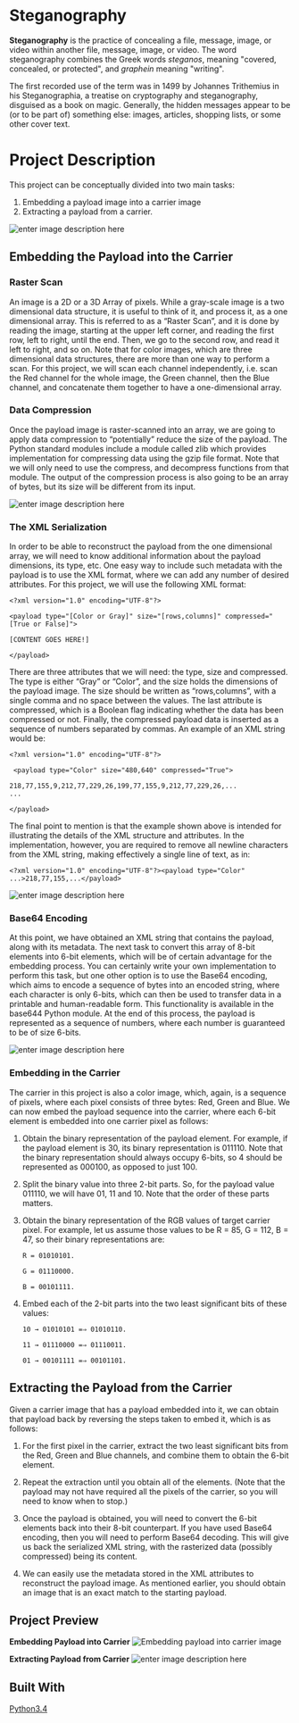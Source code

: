 # Steganography
**Steganography** is the practice of concealing a file, message, image, or video within another file, message, image, or video. The word steganography combines the Greek words *steganos*, meaning "covered, concealed, or protected", and *graphein* meaning "writing".

The first recorded use of the term was in 1499 by Johannes Trithemius in his Steganographia, a treatise on cryptography and steganography, disguised as a book on magic. Generally, the hidden messages appear to be (or to be part of) something else: images, articles, shopping lists, or some other cover text.

# Project Description
This project can be conceptually divided into two main tasks:
1. Embedding a payload image into a carrier image
2. Extracting a payload from a carrier.

![enter image description here](https://lh3.googleusercontent.com/8itmmoG9B32WIsbeN_dNx8djqTVoH2_HCzZl2kwMKKXUmeM0i5V_6zuwWHQyEJUljb4jwLVgZ8TRmA)

## Embedding the Payload into the Carrier
### Raster Scan

An image is a 2D or a 3D Array of pixels. While a gray-scale image is a two dimensional data structure, it is useful to think of it, and process it, as a one dimensional array. This is referred to as a “Raster Scan”, and it is done by reading the image, starting at the upper left corner, and reading the first row, left to right, until the end. Then, we go to the second row, and read it left to right, and so on. Note that for color images, which are three dimensional data structures, there are more than one way to perform a scan. For this project, we will scan each channel independently, i.e. scan the Red channel for the whole image, the Green channel, then the Blue channel, and concatenate them together to have a one-dimensional array.

### Data Compression

Once the payload image is raster-scanned into an array, we are going to apply data compression to “potentially” reduce the size of the payload. The Python standard modules include a module called zlib which provides implementation for compressing data using the gzip file format. Note that we will only need to use the compress, and decompress functions from that module. The output of the compression process is also going to be an array of bytes, but its size will be different from its input.

![enter image description here](https://lh3.googleusercontent.com/67aSxHNoqSF2cblFqPbrErR0VzeRciZpQFIxdSbz-P7cXUM2kYbCU4EE0z5CNF3I0iqHjONKJxoTgA)

  
### The XML Serialization

In order to be able to reconstruct the payload from the one dimensional array, we will need to know additional information about the payload dimensions, its type, etc. One easy way to include such metadata with the payload is to use the XML format, where we can add any number of desired attributes. For this project, we will use the following XML format:

  


    <?xml version="1.0" encoding="UTF-8"?>

    <payload type="[Color or Gray]" size="[rows,columns]" compressed="[True or False]">

    [CONTENT GOES HERE!]

    </payload>


  

There are three attributes that we will need: the type, size and compressed. The type is either “Gray” or “Color”, and the size holds the dimensions of the payload image. The size should be written as “rows,columns”, with a single comma and no space between the values. The last attribute is compressed, which is a Boolean flag indicating whether the data has been compressed or not. Finally, the compressed payload data is inserted as a sequence of numbers separated by commas. An example of an XML string would be:

  

    <?xml version="1.0" encoding="UTF-8"?>

     <payload type="Color" size="480,640" compressed="True">

    218,77,155,9,212,77,229,26,199,77,155,9,212,77,229,26,...
    ...

    </payload>

  

The final point to mention is that the example shown above is intended for illustrating the details of the XML structure and attributes. In the implementation, however, you are required to remove all newline characters from the XML string, making effectively a single line of text, as in:

  

    <?xml version="1.0" encoding="UTF-8"?><payload type="Color" ...>218,77,155,...</payload>

![enter image description here](https://lh3.googleusercontent.com/yoZ-nVAmMqnVUXuQT23Ugn-wO_k7yfuwnDDX7jSlCEKZGjq9h7gKch7ZuASSL4lCBuy_4r0bAX_UhQ)

### Base64 Encoding

At this point, we have obtained an XML string that contains the payload, along with its metadata. The next task to convert this array of 8-bit elements into 6-bit elements, which will be of certain advantage for the embedding process. You can certainly write your own implementation to perform this task, but one other option is to use the Base64 encoding, which aims to encode a sequence of bytes into an encoded string, where each character is only 6-bits, which can then be used to transfer data in a printable and human-readable form. This functionality is available in the base644 Python module. At the end of this process, the payload is represented as a sequence of numbers, where each number is guaranteed to be of size 6-bits.

![enter image description here](https://lh3.googleusercontent.com/Atu9Wn6M0FkYhbghbD8D3e8N0KcHjR-1ui05fe0riCGohuUL3jHjdbKL2scAgC_4CDCHOxYurYjU5A)

  

### Embedding in the Carrier

The carrier in this project is also a color image, which, again, is a sequence of pixels, where each pixel consists of three bytes: Red, Green and Blue. We can now embed the payload sequence into the carrier, where each 6-bit element is embedded into one carrier pixel as follows:

  

1. Obtain the binary representation of the payload element. For example, if the payload element is 30, its binary representation is 011110. Note that the binary representation should always occupy 6-bits, so 4 should be represented as 000100, as opposed to just 100.

2. Split the binary value into three 2-bit parts. So, for the payload value 011110, we will have 01, 11 and 10. Note that the order of these parts matters.

3. Obtain the binary representation of the RGB values of target carrier pixel. For example, let us assume those values to be R = 85, G = 112, B = 47, so their binary representations are:
    
       R = 01010101.
 
       G = 01110000.
   
       B = 00101111.

  

5. Embed each of the 2-bit parts into the two least significant bits of these values:

       10 → 01010101 =⇒ 01010110.

       11 → 01110000 =⇒ 01110011.

       01 → 00101111 =⇒ 00101101.

## Extracting the Payload from the Carrier
Given a carrier image that has a payload embedded into it, we can obtain that payload back by reversing the steps taken to embed it, which is as follows:

1. For the first pixel in the carrier, extract the two least significant bits from the Red, Green and Blue channels, and combine them to obtain the 6-bit element.

2. Repeat the extraction until you obtain all of the elements. (Note that the payload may not have required all the pixels of the carrier, so you will need to know when to stop.)

3. Once the payload is obtained, you will need to convert the 6-bit elements back into their 8-bit counterpart. If you have used Base64 encoding, then you will need to perform Base64 decoding. This will give us back the serialized XML string, with the rasterized data (possibly compressed) being its content.

4. We can easily use the metadata stored in the XML attributes to reconstruct the payload image. As mentioned earlier, you should obtain an image that is an exact match to the starting payload.


## Project Preview
**Embedding Payload into Carrier**
![](https://lh3.googleusercontent.com/JRUziRxYI6M2ZbjfGAszlFDf05q89bdZ0bpDrLoq-5aNQDjTOn5AY9va34Unf9bOsWkivG9jVU7W4w "Embedding payload into carrier image")

**Extracting Payload from Carrier**
![enter image description here](https://lh3.googleusercontent.com/PS-N-Uavzorqrvmzrd3FZDSHBJ88-_YKNnFBkXCEa396o2imW42olLdQkfBkCr5TYQe7L77wzkEvGg)

## Built With
[Python3.4](https://docs.python.org/3/)